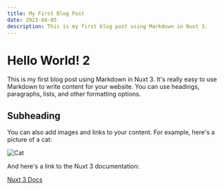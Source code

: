 ```yaml
---
title: My First Blog Post
date: 2023-04-05
description: This is my first blog post using Markdown in Nuxt 3.
---
```


# Hello World! 2

This is my first blog post using Markdown in Nuxt 3. It's really easy to use Markdown to write content for your website. You can use headings, paragraphs, lists, and other formatting options.

## Subheading

You can also add images and links to your content. For example, here's a picture of a cat:

![Cat](/img/cat.jpg)

And here's a link to the Nuxt 3 documentation:

[Nuxt 3 Docs](https://v3.nuxtjs.org/)
